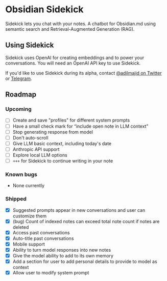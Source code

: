 # Obsidian Sidekick

Sidekick lets you chat with your notes. A chatbot for Obsidian.md using semantic search and Retrieval-Augmented Generation (RAG).

## Using Sidekick

Sidekick uses OpenAI for creating embeddings and to power your conversations. You will need an OpenAI API key to use Sidekick.

If you'd like to use Sidekick during its alpha, contact [@adilmajid on Twitter](https://www.twitter.com/adilmajid) or [Telegram](https://t.me/adilmajid).

## Roadmap

### Upcoming
- [ ] Create and save "profiles" for different system prompts
- [ ] Have a small check mark for “include open note in LLM context”
- [ ] Stop generating response from model
- [ ] Don't auto-scroll
- [ ] Give LLM basic context, including today's date
- [ ] Anthropic API support
- [ ] Explore local LLM options
- [ ] `+++` for Sidekick to continue writing in your note

### Known bugs
- None currently

### Shipped
- [x] Suggested prompts appear in new conversations and user can customize them
- [x] (bug) Count of indexed notes can exceed total note count if notes are deleted
- [x] Access past conversations
- [x] Auto-title past conversations
- [x] Mobile support
- [x] Ability to turn model responses into new notes
- [x] Give the model ability to add to its own memory
- [x] Add a section for user to add personal details to provide to model as context
- [x] Allow user to modify system prompt
